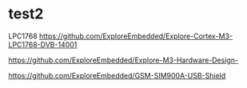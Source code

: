 # test2


LPC1768
https://github.com/ExploreEmbedded/Explore-Cortex-M3-LPC1768-DVB-14001

https://github.com/ExploreEmbedded/Explore-M3-Hardware-Design-

https://github.com/ExploreEmbedded/GSM-SIM900A-USB-Shield



